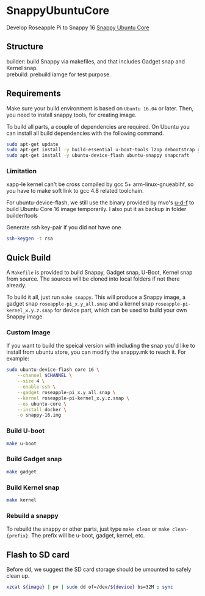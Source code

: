 # SnappyUbuntuCore
Develop Roseapple Pi to Snappy 16 [Snappy Ubuntu Core](http://developer.ubuntu.com/snappy/) 

## Structure
builder: build Snappy via makefiles, and that includes Gadget snap and Kernel snap.  
prebuild: prebuild iamge for test purpose.

## Requirements
Make sure your build environment is based on `Ubuntu 16.04` or later. Then, you need to install snappy tools, for creating image.

To build all parts, a couple of dependencies are required. On Ubuntu you can install all build dependencies with the following command.

```bash
sudo apt-get update
sudo apt-get install -y build-essential u-boot-tools lzop debootstrap gcc-4.8-arm-linux-gnueabihf device-tree-compiler
sudo apt-get install -y ubuntu-device-flash ubuntu-snappy snapcraft
```

### Limitation
xapp-le kernel can't be cross compiled by gcc 5+ arm-linux-gnueabihf, so you have to make soft link to gcc 4.8 related toolchain.  

For ubuntu-device-flash, we still use the binary provided by mvo's [u-d-f](https://people.canonical.com/~mvo/all-snaps/ubuntu-device-flash) to build Ubuntu Core 16 image temporarily. I also put it as backup in folder builder/tools

Generate ssh key-pair if you did not have one

```bash
ssh-keygen -t rsa
```

## Quick Build
A `Makefile` is provided to build Snappy, Gadget snap, U-Boot, Kernel snap from source. The sources will be cloned into local folders if not there already.

To build it all, just run `make snappy`. This will produce a Snappy image, a gadget snap `roseapple-pi_x.y_all.snap` and a kernel snap `roseapple-pi-kernel_x.y.z.snap` for device part, which can be used to build your own Snappy image.

### Custom Image
If you want to build the speical version with including the snap you'd like to install from ubuntu store, you can modify the snappy.mk to reach it. For example:  

```bash
sudo ubuntu-device-flash core 16 \
	--channel $CHANNEL \
	--size 4 \
	--enable-ssh \
	--gadget roseapple-pi_x.y_all.snap \
	--kernel roseapple-pi-kernel_x.y.z.snap \
	--os ubuntu-core \
	--install docker \
	-o snappy-16.img
```

### Build U-boot

```bash
make u-boot
```

### Build Gadget snap

```bash
make gadget
```

### Build Kernel snap

```bash
make kernel
```

### Rebuild a snappy
To rebuild the snappy or other parts, just type `make clean` or `make clean-{prefix}`. The prefix will be u-boot, gadget, kernel, etc. 

## Flash to SD card
Before dd, we suggest the SD card storage should be umounted to safely clean up.

```bash
xzcat ${image} | pv | sudo dd of=/dev/${device} bs=32M ; sync
```
